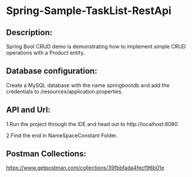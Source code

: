 # Spring-Sample-TaskList-RestApi

## Description:

 Spring Boot CRUD demo is demonstrating how to implement simple CRUD operations with a Product entity.

## Database configuration:
 
 Create a MySQL database with the name springbootdb and add the credentials to /resources/application.properties.
 
 ## API and Url:
 
 1.Run the project through the IDE and head out to http://localhost:8080
 
 2.Find the end in NameSpaceConstant Folder.
  

## Postman Collections:
  https://www.getpostman.com/collections/39fbbfada4fecf96b01e
